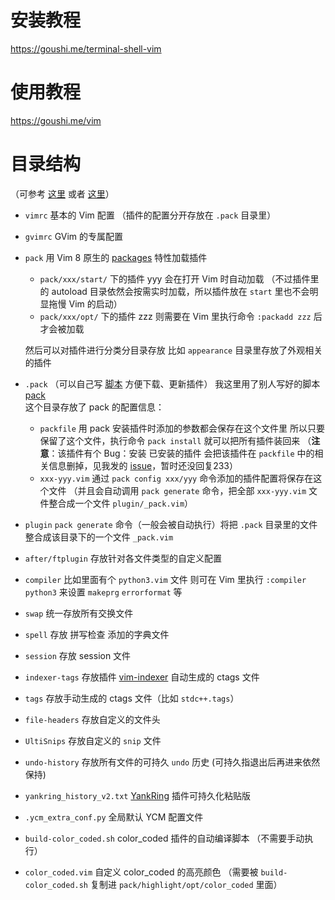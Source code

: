 # 安装教程

https://goushi.me/terminal-shell-vim

# 使用教程

https://goushi.me/vim

# 目录结构

（可参考 [这里](http://learnvimscriptthehardway.stevelosh.com/chapters/42.html) 或者 [这里](http://www.panozzaj.com/blog/2011/09/09/vim-directory-structure/)）

* `vimrc`
  基本的 Vim 配置
  （插件的配置分开存放在 `.pack` 目录里）

* `gvimrc`
  GVim 的专属配置

* `pack`
  用 Vim 8 原生的 [packages](https://shapeshed.com/vim-packages/) 特性加载插件
  * `pack/xxx/start/` 下的插件 yyy 会在打开 Vim 时自动加载
    （不过插件里的 autoload 目录依然会按需实时加载，所以插件放在 `start` 里也不会明显拖慢 Vim 的启动）
  * `pack/xxx/opt/` 下的插件 zzz 则需要在 Vim 里执行命令 `:packadd zzz` 后才会被加载

  然后可以对插件进行分类分目录存放
  比如 `appearance` 目录里存放了外观相关的插件

* `.pack`
  （可以自己写 [脚本](https://gist.github.com/d9f571575827d5032a23f23ae365da37) 方便下载、更新插件）
  我这里用了别人写好的脚本 [pack](https://github.com/maralla/pack)  
  这个目录存放了 pack 的配置信息：
  * `packfile`
    用 pack 安装插件时添加的参数都会保存在这个文件里
    所以只要保留了这个文件，执行命令 `pack install` 就可以把所有插件装回来
    （**注意**：该插件有个 Bug：安装 已安装的插件 会把该插件在 `packfile` 中的相关信息删掉，见我发的 [issue](https://github.com/maralla/pack/issues/25)，暂时还没回复233）
  * `xxx-yyy.vim`
    通过 `pack config xxx/yyy` 命令添加的插件配置将保存在这个文件
    （并且会自动调用 `pack generate` 命令，把全部 `xxx-yyy.vim` 文件整合成一个文件 `plugin/_pack.vim`）


* `plugin`
  `pack generate` 命令（一般会被自动执行）将把 `.pack` 目录里的文件整合成该目录下的一个文件 `_pack.vim`

* `after/ftplugin`
  存放针对各文件类型的自定义配置

* `compiler`
  比如里面有个 `python3.vim` 文件
  则可在 Vim 里执行 `:compiler python3` 来设置 `makeprg` `errorformat` 等

* `swap`
  统一存放所有交换文件

* `spell`
  存放 拼写检查 添加的字典文件

* `session`
  存放 session 文件

* `indexer-tags`
  存放插件 [vim-indexer](https://github.com/alvan/vim-indexer) 自动生成的 ctags 文件

* `tags`
  存放手动生成的 ctags 文件（比如 `stdc++.tags`）

* `file-headers`
  存放自定义的文件头

* `UltiSnips`
  存放自定义的 `snip` 文件

* `undo-history`
  存放所有文件的可持久 `undo` 历史
  (可持久指退出后再进来依然保持)

* `yankring_history_v2.txt`
   [YankRing](https://github.com/vim-scripts/YankRing.vim) 插件可持久化粘贴版

* `.ycm_extra_conf.py`
  全局默认 YCM 配置文件

* `build-color_coded.sh`
  color_coded 插件的自动编译脚本
  （不需要手动执行）

* `color_coded.vim`
  自定义 color_coded 的高亮颜色
  （需要被 `build-color_coded.sh` 复制进 `pack/highlight/opt/color_coded` 里面）
